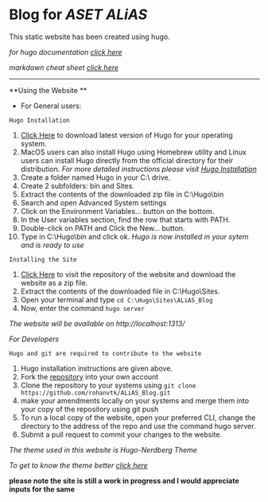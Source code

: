 # Blog for *ASET ALiAS*


This static website has been created using hugo.

*for hugo documentation [click here](https://gohugo.io/documentation/)*

*markdown cheat sheet [click here](https://github.com/adam-p/markdown-here/wiki/Markdown-Cheatsheet#code)*

---
**Using the Website **

* For General users:

`Hugo Installation`
1) [Click Here](https://github.com/gohugoio/hugo/releases) to  download latest version of Hugo for your operating system.
2) MacOS users can also  install Hugo using Homebrew utility and Linux users can install Hugo directly from the official directory for their distribution.
*For more detailed instructions please visit [Hugo Installation](https://gohugo.io/getting-started/installing)*
3)  Create a folder named Hugo in your C:\ drive.
4) Create 2 subfolders: bin and Sites.
5) Extract the contents of the downloaded zip file in C:\Hugo\bin
6) Search and open  Advanced System settings
7) Click on the Environment Variables… button on the bottom.
8) In the User variables section, find the row that starts with PATH.
9) Double-click on PATH and Click the New… button.
10) Type in C:\Hugo\bin and click ok.
*Hugo is now installed in your sytem and is ready to use*

`Installing the Site`

1) [Click Here](https://github.com/rohanvtk/ALiAS_Blog/) to visit the repository of the website and download the website as a zip file.
2) Extract the contents of the downloaded file in C:\Hugo\Sites.
3) Open your terminal and type `cd C:\Hugo\Sites\ALiAS_Blog`
4) Now, enter the command `hugo server`

*The website will be available on http://localhost:1313/*


*For Developers*

`Hugo and git are required to contribute to the website`

1) Hugo installation instructions are given above.
2) Fork the [repository](https://github.com/rohanvtk/ALiAS_Blog/) into your own account
3) Clone the repository to your systems using `git clone https://github.com/rohanvtk/ALiAS_Blog.git`
4) make your amendments locally on your systems and merge them into your copy of the repository using git push
5) To run a local copy of the website, open your preferred CLI, change the directory to the address of the repo and use the command hugo server.
6) Submit a pull request to commit your changes to the website.

*The theme used in this website is Hugo-Nerdberg Theme*

*To get to know the theme better [click here](https://github.com/appernetic/hugo-nederburg-theme/)*




__please note the site is still a work in progress and I would appreciate inputs for the same__
